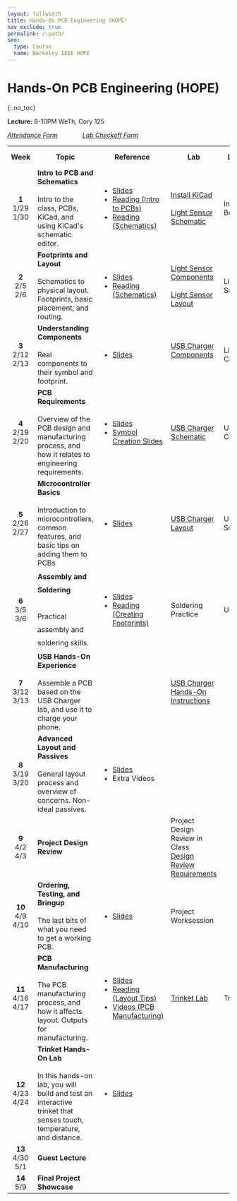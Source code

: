 ```yaml
---
layout: fullwidth
title: Hands-On PCB Engineering (HOPE)
nav_exclude: true
permalink: /:path/
seo:
  type: Course
  name: Berkeley IEEE HOPE
---
```


# Hands-On PCB Engineering (HOPE)

{:.no_toc}

**Lecture:** 8-10PM WeTh, Cory 125

_[Attendance Form](http://berkie.ee/hope-sp25-attendance)    [Lab Checkoff Form](http://berkie.ee/hope-sp25-checkoff)_

<table id="timeline" style="line-height: normal;">
    <tbody><tr>
      <th style="width: 5%;">Week</th>
      <th style="width: 35%;">Topic</th> 
      <th style="width: 15%;">Reference</th>
      <th style="width: 15%;">Lab</th>
      <th style="width: 15%;">Lab Checkoff Due</th>
      <th style="width: 15%;">Project Checkpoint</th>
</tr><!--kg-card-end: html--><!--kg-card-begin: html--><tr>
    <td style="text-align:center;">
        <strong>1</strong> <br>
        1/29<br>1/30
    </td>
    <td style="text-align: left;">
        <b>Intro to PCB and Schematics</b><br><br>
        Intro to the class, PCBs, KiCad, and using KiCad's schematic editor.
    </td>
    <td>
        <ul>
        	<li><a href="https://docs.google.com/presentation/d/1_WpjAtmyzuS9GUMBTAqdr_m3CKrjq7B2jTPNEdKDj6Q/edit?usp=sharing&amp;ref=ieee.berkeley.edu">Slides</a>
            </li>
            <li><a href="{{ site.baseurl }}/notes/note1">Reading (Intro to PCBs)</a>
            </li> 
            <li><a href="{{ site.baseurl }}/notes/note2">Reading (Schematics)</a>
            </li> 
        </ul>
    </td>
    <td class="lab">
            <a href="{{ site.baseurl }}/labs/kicad_install">Install KiCad</a> <br><br>
            <!-- <a href="https://ieee.berkeley.edu/hope-kicad-install/"> Install KiCad</a><br><br> -->
            <a href="{{ site.baseurl }}/labs/lab1">Light Sensor Schematic</a>
    </td>
    <td>
        Intro to HOPE Quiz - Bcourses
    </td>
    <td>
        <a href="{{ site.baseurl }}/project-logistics">Project Logistics</a> <br><br>
        <a href="https://docs.google.com/document/d/1smVeWLNiplKkxcA6GZ_3y53MKBoSkndNkYT-nEIYHTI/edit">Project Spec</a> <br><br>
        <a href="https://docs.google.com/spreadsheets/d/1ZZAnW61lbqi8A5PHymeQs3MktsaBvQEssZroThjktFo/edit?usp=sharing&amp;ref=ieee.berkeley.edu"> BOM Template</a>
    </td>
</tr>

<tr>
    <td style="text-align:center;"> <!-- Week -->
        <strong>2</strong> <br> 
        2/5<br>2/6
    </td>
    <td style="text-align: left;"> <!-- Topic -->
        <b>Footprints and Layout</b><br><br>
        Schematics to physical layout. Footprints, basic placement, and routing. 
    </td>
    <td> <!-- Reference -->
        <ul>
            <li>
        <a href="https://docs.google.com/presentation/d/1ZEYT3n4YUe5rT5fIwE1vpuHBZgOFiZS5qvi10xDh4Ac/edit?usp=sharing&amp;ref=ieee.berkeley.edu">Slides</a> </li>
            <li><a href="{{ site.baseurl }}/notes/note2">Reading (Schematics)</a></li>
        </ul>
    </td>
    <td class="lab"> <!-- Lab -->
        <a href="{{ site.baseurl }}/labs/lab2a">Light Sensor Components</a> <br><br>
        <a href="{{ site.baseurl }}/labs/lab2b">Light Sensor Layout</a>
    </td>
    <td> <!-- Lab Checkoff Due -->
        Light Sensor Schematic
    </td>
    <td> <!-- Project Checkpoint -->
    </td>
</tr>

<tr>
    <td style="text-align:center;">
        <strong>3</strong> <br> 
        2/12<br>2/13
    </td>
    <td style="text-align: left;">
               <b>Understanding Components</b><br><br>
        Real components to their symbol and footprint.
    </td>
    <td>
        <ul>
            <li><a href="https://docs.google.com/presentation/d/1O05Crc2QumDudakWkuBr-LM2nKU485MrZpWf1tg22tM/edit?usp=sharing&amp;ref=ieee.berkeley.edu">Slides</a> </li>
        </ul>
    </td>
    <td class="lab">
        <a href="{{ site.baseurl }}/labs/lab3">USB Charger Components</a> <br><br>
        <!-- <a href="https://ieee.berkeley.edu/usb-charger-components">USB Charger Components</a> -->
    </td>
    <td>
        Light Sensor Components+Layout
    </td>
    <td>
    </td>
</tr><!--kg-card-end: html--><!--kg-card-begin: html--><tr>
    <td style="text-align:center;">
        <strong>4</strong> <br> 
        2/19<br>2/20
    </td>
    <td style="text-align: left;">
        <b>PCB Requirements</b><br><br>
        Overview of the PCB design and manufacturing process, and how it relates to engineering requirements.
    </td>
    <td>
        <ul>
            <li><a href="https://docs.google.com/presentation/d/1szEkc9CNWQVS2_0T3ZBreltsSnQH1pim4ilX3dekydc/edit?usp=sharing&amp;ref=ieee.berkeley.edu">Slides</a></li>
            <li><a href="https://docs.google.com/presentation/d/1_LhTxAqtXAgTtaF7BMxn-zAdomglfNoVxemuDgUhpzw/edit?usp=sharing&amp;ref=ieee.berkeley.edu">Symbol Creation Slides</a></li>
        </ul>
    </td>
    <td class="lab">
        <a href="{{ site.baseurl }}/labs/lab4">USB Charger Schematic</a>
        <!-- <a href="https://ieee.berkeley.edu/usb-charger-part1/">USB Charger Schematic</a> -->
    </td>
    <td>
        USB Charger Components
    </td>
    <td>
        <a href="http://berkie.ee/hope-sp25-project-group-submission">Groups Due 2/21</a> <br>(3 people minimum)<br>
    </td>
</tr><!--kg-card-end: html--><!--kg-card-begin: html--><tr>
    <td style="text-align:center;">
        <strong>5</strong> <br> 
        2/26<br>2/27
    </td>
    <td style="text-align: left;">
        <b>Microcontroller Basics</b><br><br>
        Introduction to microcontrollers, common features, and basic tips on adding them to PCBs
    </td>
    <td>
         <ul>
            <li><a href="https://docs.google.com/presentation/d/1CJfPpZ0wZff7xSfjeDne1GJ4E7e8GdqBduB-JG1Kv68/edit?usp=sharing&amp;ref=ieee.berkeley.edu">Slides</a></li>
        </ul>
    </td>
    <td class="lab">
        <a href="{{ site.baseurl }}/labs/lab5">USB Charger Layout</a>
        <!-- <a href="https://ieee.berkeley.edu/usb-charger-layout/">USB Charger Layout</a> -->
    </td>
    <td>
        USB Charger Schematic
    </td>
    <td>
<a href="http://berkie.ee/hope-sp25-project-proposal-submission">Proposal Due 2/28</a> 
    </td>
</tr><!--kg-card-end: html--><!--kg-card-begin: html--><tr>
    <td style="text-align:center;">
        <strong>6</strong> <br> 
        3/5<br>3/6
    </td>
    <td style="text-align: left; line-height: 30px;">
        <b>Assembly and Soldering</b><br><br>
        Practical assembly and soldering skills.
    </td>
    <td>
        <ul>
            <li><a href="https://docs.google.com/presentation/d/1UOW9OISqjNoI4p-HWpmuwn0rZM6dTMwDFNixltQbm-8/edit">Slides</a></li>
            <li><a href="{{ site.baseurl }}/notes/note3">Reading (Creating Footprints)</a></li>
        </ul>
    </td>
    <td class="lab">
		Soldering Practice
    </td>
    <td>
        USB Charger Layout
    </td>
    <td>
        Proposal Review
    </td>
</tr><!--kg-card-end: html--><!--kg-card-begin: html--><tr>
    <td style="text-align:center;">
        <strong>7</strong> <br> 
        3/12<br>3/13
    </td>
    <td style="text-align: left;">
        <strong>USB Hands-On Experience</strong><br><br>
        Assemble a PCB based on the USB Charger lab, and use it to charge your phone. 
    </td>
    <td>
    </td>
    <td class="lab">
        <a href="https://docs.google.com/presentation/d/10QwwdUPcAvdNy7LkakU-zVrh70OtulW7V5JNu-0g_cg/edit#slide=id.gcb501ed038_0_0">USB Charger Hands-On Instructions</a><br>
    </td>
    <td>
    </td>
    <td>
        Project BOM &amp; Schematic Due 3/14
    </td>
</tr><!--kg-card-end: html--><!--kg-card-begin: html--><tr>
    <td style="text-align:center;">
        <strong>8</strong> <br> 
        3/19<br>3/20
    </td>
    <td style="text-align: left;">
        <b>Advanced Layout and Passives</b><br><br>
        General layout process and overview of concerns. Non-ideal passives. 
    </td>
    <td>
        <ul><li><a href="https://docs.google.com/presentation/d/12JF1bfG0X4mbw5ZZFWQvI6EWk4TB9M_f-vcO1WBV-I8/edit#slide=id.g11f980f9a13_1_191">Slides</a></li>
        <li><!--<a href="https://ieee.berkeley.edu/hope-assembly/">Extra Videos</a>--> Extra Videos</li></ul>
    </td>
    <td class="lab">
    </td>
    <td>
    </td>
    <td>
        Project Work Session
    </td>
</tr><!--kg-card-end: html--><!--kg-card-begin: html--><tr>
    <td style="text-align:center;">
        <strong>9</strong> <br> 
        4/2<br>4/3
    </td>
    <td style="text-align: left;">
        <b>Project Design Review</b>
    </td>
    <td>
    </td>
    <td class="lab">
Project Design Review in Class<br>
        <a href="{{ site.baseurl }}/project-logistics">Design Review Requirements</a>
    </td>
    <td>
    </td>
    <td>
        Layout Due 4/4
    </td>
</tr><!--kg-card-end: html--><!--kg-card-begin: html--><tr>
    <td style="text-align:center;">
        <strong>10</strong> <br> 
        4/9<br>4/10
    </td>
    <td style="text-align: left;">
        <b>Ordering, Testing, and Bringup</b><br><br>
        The last bits of what you need to get a working PCB. 
    </td>
    <td>
        <ul><li>
        <a href="https://docs.google.com/presentation/d/1P7q-aZrW74vWJZ5W2cMZ2pb7XZuToVQ3T6C_J3QnbIw/edit">Slides</a>
		</li></ul>
    </td>
    <td class="lab">
        Project Worksession
    </td>
    <td>
    </td>
    <td>
        <strong>FINAL PCB files due 4/10 (Thursday)</strong>
    </td>
</tr><!--kg-card-end: html--><!--kg-card-begin: html--><tr>
    <td style="text-align:center;">
        <strong>11</strong> <br> 
        4/16<br>4/17
    </td>
    <td style="text-align: left;">
        <b>PCB Manufacturing</b><br><br>
        The PCB manufacturing process, and how it affects layout. Outputs for manufacturing. 
    </td>
    <td>
        <ul>
            <li><a href="https://docs.google.com/presentation/d/1gijMn5mIbhD0eUVxNSDjSfw6dI_Jonb3ylOAnf0B87k/edit?usp=sharing&amp;ref=ieee.berkeley.edu">Slides</a></li>
            <li><a href="{{ site.baseurl }}/notes/note4">Reading (Layout Tips)</a></li>
            <li><a href="{{ site.baseurl }}/notes/note5">Videos (PCB Manufacturing)</a></li>
            <!-- <li><a href="https://ieee.berkeley.edu/hope-pcb-manufacturing/">Video</a></li> -->
        </ul>
    </td>
    <td class="lab">
        <a href="{{ site.baseurl }}/labs/lab8">Trinket Lab</a>
	    <!-- <a href="https://ieee.berkeley.edu/hope-trinket-lab/">Trinket Lab</a> -->
    </td>
    <td>
        Trinket Prelab due
    </td>
    <td>

    </td>

</tr><!--kg-card-end: html--><!--kg-card-begin: html--><tr>
    <td style="text-align:center;">
        <strong>12</strong> <br> 
        4/23<br>4/24
    </td>
    <td style="text-align: left;">
        <strong>Trinket Hands-On Lab</strong><br><br>
        In this hands-on lab, you will build and test an interactive trinket that senses touch, temperature, and distance.
    </td>
    <td>
            <ul><li>
        <a href="https://docs.google.com/presentation/d/1bOsTk5C67lthT3bNcFUVJ-5W1JC66FXKLbewiVcJpm0/edit?usp=sharing&amp;ref=ieee.berkeley.edu">Slides</a>
		</li></ul>
    </td>
    <td class="lab">
    </td>
    <td>
    </td>
    <td>
        Project Assembly
    </td>
</tr><!--kg-card-end: html--><!--kg-card-begin: html--><tr>
    <td style="text-align:center;">
        <strong>13</strong> <br> 
        4/30<br>5/1
    </td>
    <td style="text-align: left;">
        <b>Guest Lecture</b>
    </td>
    <td>
    </td>
    <td class="lab">
    </td>
    <td>
    </td>
    <td>
    </td>
</tr><!--kg-card-end: html--><!--kg-card-begin: html--><tr>
    <td style="text-align:center;">
        <strong>14</strong> <br> 
        5/9
    </td>
    <td style="text-align: left;">
        <b>Final Project Showcase</b>
    </td>
    <td>
    </td>
    <td class="lab">
    </td>
    <td>
    </td>
    <td>
    </td>
</tr><!--kg-card-end: html--><!--kg-card-begin: html--></tbody></table>
